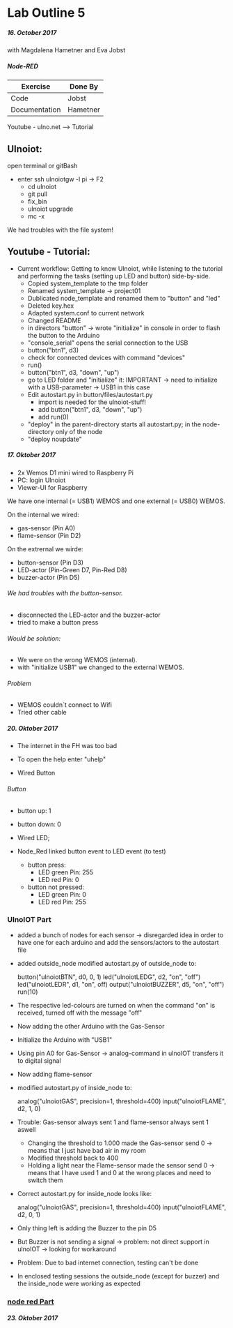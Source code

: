 # Lab Outline 5
##### 16. October 2017
with Magdalena Hametner and Eva Jobst

##### Node-RED

| Exercise                | Done By           |
|----------               |-------------      |
| Code                    | Jobst             |
| Documentation           | Hametner          |

Youtube - ulno.net --> Tutorial

## Ulnoiot:
open terminal or gitBash
- enter ssh ulnoiotgw -l pi -> F2
  - cd ulnoiot
  - git pull
  - fix_bin
  - ulnoiot upgrade
  - mc -x

 We had troubles with the file system!

## Youtube - Tutorial:
- Current workflow: Getting to know Ulnoiot, while listening to the tutorial and performing the tasks (setting up LED and button) side-by-side.
  - Copied system_template to the tmp folder
  - Renamed system_template -> project01
  - Dublicated node_template and renamed them to "button" and "led"
  - Deleted key.hex
  - Adapted system.conf to current network
  - Changed README
  - in directors "button" -> wrote "initialize" in console in order to flash the button to the Arduino
  - "console_serial" opens the serial connection to the USB
  - button("btn1", d3)
  - check for connected devices with command "devices"
  - run()
  - button("btn1", d3, "down", "up")
  - go to LED folder and "initialize" it: IMPORTANT -> need to initialize with a USB-parameter -> USB1 in this case
  - Edit autostart.py in button/files/autostart.py
    - import is needed for the ulnoiot-stuff!
    - add button("btn1", d3, "down", "up")
    - add run(0)
  - "deploy" in the parent-directory starts all autostart.py; in the node-directory only of the node
  - "deploy noupdate"

##### 17. Oktober 2017
- 2x Wemos D1 mini wired to Raspberry Pi
- PC: login Ulnoiot
- Viewer-UI for Raspberry

We have one internal (= USB1) WEMOS and one external (= USB0) WEMOS.

On the internal we wired: <USB1>
- gas-sensor (Pin A0)
- flame-sensor (Pin D2)

On the extrernal we wirde: <USB2>
- button-sensor (Pin D3)
- LED-actor (Pin-Green D7, Pin-Red D8)
- buzzer-actor (Pin D5)

###### We had troubles with the button-sensor.
- disconnected the LED-actor and the buzzer-actor
- tried to make a button press

###### Would be solution:
- We were on the wrong WEMOS (internal).
- with "initialize USB1" we changed to the external WEMOS.

###### Problem
- WEMOS couldn´t connect to Wifi
- Tried other cable

##### 20. Oktober 2017
- The internet in the FH was too bad
- To open the help enter "uhelp"

- Wired Button

###### Button
- button up: 1
- button down: 0

- Wired LED;
- Node_Red linked button event to LED event (to test)
  - button press:
    - LED green Pin: 255
    - LED red Pin: 0
  - button not pressed:
    - LED green Pin: 0
    - LED red Pin: 255

### UlnoIOT Part
- added a bunch of nodes for each sensor -> disregarded idea in order to have one for each arduino and add the sensors/actors to the autostart file
- added outside_node
  modified autostart.py of outside_node to:

    button("ulnoiotBTN", d0, 0, 1)
    led("ulnoiotLEDG", d2, "on", "off")
    led("ulnoiotLEDR", d1, "on", off)
    output("ulnoiotBUZZER", d5, "on", "off")
    run(10)

- The respective led-colours are turned on when the command "on" is received, turned off with the message "off"

- Now adding the other Arduino with the Gas-Sensor
- Initialize the Arduino with "USB1"
- Using pin A0 for Gas-Sensor -> analog-command in ulnoIOT transfers it to digital signal
- Now adding flame-sensor
- modified autostart.py of inside_node to:


    analog("ulnoiotGAS", precision=1, threshold=400)
    input("ulnoiotFLAME", d2, 1, 0)


- Trouble: Gas-sensor always sent 1 and flame-sensor always sent 1 aswell
  - Changing the threshold to 1.000 made the Gas-sensor send 0 -> means that I just have bad air in my room
  - Modified threshold back to 400
  - Holding a light near the Flame-sensor made the sensor send 0 -> means that I have used 1 and 0 at the wrong places and need to switch them

- Correct autostart.py for inside_node looks like:


    analog("ulnoiotGAS", precision=1, threshold=400)
    input("ulnoiotFLAME", d2, 0, 1)  


- Only thing left is adding the Buzzer to the pin D5
- But Buzzer is not sending a signal -> problem: not direct support in ulnoIOT -> looking for workaround
- Problem: Due to bad internet connection, testing can't be done
- In enclosed testing sessions the outside_node (except for buzzer) and the inside_node were working as expected

### [node red Part](https://github.com/EvaJobst/IOT_HametnerJobst/blob/master/Lab_Outline/node_red_project.txt)

##### 23. Oktober 2017
